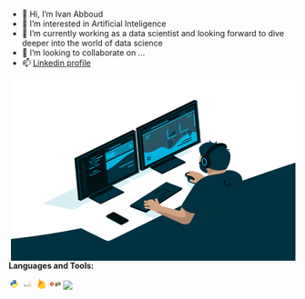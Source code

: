 - 👋 Hi, I’m Ivan Abboud
- 👀 I’m interested in Artificial Inteligence 
- 🌱 I’m currently working as a data scientist and looking forward to dive deeper into the world of data science
- 💞️ I’m looking to collaborate on ...
- 📫 [Linkedin profile](https://www.linkedin.com/in/ivan-abboud-737b2120a/)

<img align="right" alt="GIF" src="https://github.com/ivan-abboud/ivan-abboud/blob/main/code.gif?raw=true" width="500" height="320" />

**Languages and Tools:**  


<code><img height="20" src="https://raw.githubusercontent.com/github/explore/80688e429a7d4ef2fca1e82350fe8e3517d3494d/topics/python/python.png"></code>
<code><img height="20" src="https://raw.githubusercontent.com/github/explore/80688e429a7d4ef2fca1e82350fe8e3517d3494d/topics/mysql/mysql.png"></code>
<code><img height="20" src="https://raw.githubusercontent.com/github/explore/80688e429a7d4ef2fca1e82350fe8e3517d3494d/topics/firebase/firebase.png"></code>
<code><img height="20" src="https://raw.githubusercontent.com/github/explore/80688e429a7d4ef2fca1e82350fe8e3517d3494d/topics/git/git.png"></code>
![](https://img.shields.io/static/v1?label=&message=Docker&style=flat-square&logo=docker&color=white)

<!---
ivan-abboud/ivan-abboud is a ✨ special ✨ repository because its `README.md` (this file) appears on your GitHub profile.
You can click the Preview link to take a look at your changes.
--->

